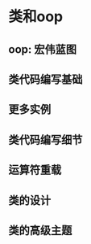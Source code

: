 # 类和oop

## oop: 宏伟蓝图



## 类代码编写基础



## 更多实例



## 类代码编写细节



## 运算符重载



## 类的设计



## 类的高级主题



